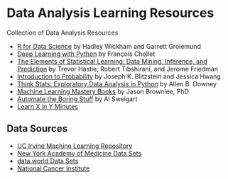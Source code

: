 # Data Analysis Learning Resources

Collection of Data Analysis Resources

- [R for Data Science](https://r4ds.hadley.nz/) by Hadley Wickham and Garrett Grolemund
- [Deep Learning with Python](https://sourestdeeds.github.io/pdf/Deep%20Learning%20with%20Python.pdf) by François Chollet
- [The Elements of Statistical Learning: Data Mining, Inference, and Prediction](https://hastie.su.domains/Papers/ESLII.pdf) by Trevor Hastie, Robert Tibshirani, and Jerome Friedman
- [Introduction to Probability](https://drive.google.com/file/d/1VmkAAGOYCTORq1wxSQqy255qLJjTNvBI/edit) by Joseph K. Blitzstein and Jessica Hwang
- [Think Stats: Exploratory Data Analysis in Python](https://greenteapress.com/thinkstats2/thinkstats2.pdf) by Allen B. Downey
- [Machine Learning Mastery Books](https://github.com/jbrownlee/Books) by Jason Brownlee, PhD
- [Automate the Boring Stuff](https://automatetheboringstuff.com/) by Al Sweigart
- [Learn X in Y Minutes](https://learnxinyminutes.com/)

## Data Sources

- [UC Irvine Machine Learning Repository](https://archive.ics.uci.edu/)
- [New York Academy of Medicine Data Sets](https://www.nyam.org/library/collections-and-resources/data-sets/)
- [data.world Data Sets](https://data.world/datasets/health)
- [National Cancer Institute](https://seer.cancer.gov/)
